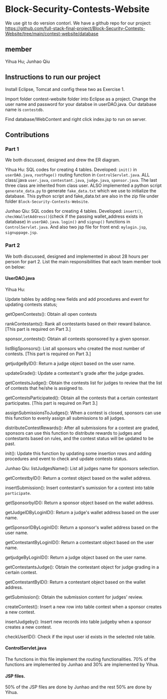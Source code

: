 # Block-Security-Contests-Website

We use git to do version contorl. We have a github repo for our project: https://github.com/full-stack-final-project/Block-Security-Contests-Website/tree/main/contest-website/database

## member

Yihua Hu; 
Junhao Qiu

## Instructions to run our project

Install Eclipse, Tomcat and config these two as Exercise 1.

Import folder contest-website folder into Eclipse as a project. Change the user name and password for your databse in userDAO.java. Our database name is `contestdb`.

Find database/WebContent and right click index.jsp to run on server. 

## Contributions


### Part 1
We both discussed, designed and drew the ER diagram. 

Yihua Hu: SQL codes for creating 4 tables. Developed: `init()` in `userDAO.java`, `rootPage()` routing function in `ControlServlet.java`. ALL class/.java `user.java`, `contestant.java`, `judge.java`, `sponsor.java`. The last three class are  inherited from class user. ALSO implemented a python script `generate_data.py` to generate `fake_data.txt` which we use to initialize the database. This python script and fake_data.txt are also in the zip file under folder `Block-Security-Contests-Website`. 

Junhao Qiu: SQL codes for creating 4 tables. Developed: `insert()`, `checkWalletAddress()`(check if the passing wallet_address exists in database) in `userDAO.java`. `login()` and `signup()` functions in `ControlServlet.java`. And also two jsp file for front end: `mylogin.jsp`, `signuppage.jsp`.

### Part 2
We both discussed, designed and implemented in about 28 hours per person for part 2. List the main responsibilities that each team member took on below:

#### UserDAO.java

Yihua Hu: 

Update tables by adding new fields and add procedures and event for updating contests status;

getOpenContests(): Obtain all open contests

rankContestants(): Rank all contestants based on their reward balance. [This part is required on Part 3.]

sponsor_contests(): Obtain all contests sponsored by a given sponsor.

listBigSponsors(): List all sponsors who created the most number of contests. [This part is required on Part 3.]

getjudgeByID(): Return a judge object based on the user name.

updateGrade(): Update a contestant's grade after the judge grades.

getContestsJudge(): Obtain the contests list for judges to review that the list of contests that he/she is assigned to.

getContestsParticipated(): Obtain all the contests that a certain contestant participates. [This part is required on Part 3.]

assignSubmissionsToJudges(): When a contest is closed, sponsors can use this function to evenly assign all submissions to all judges.

distributeContestRewards(): After all submissions for a contest are graded, sponsors can use this function to distribute rewards to judges and contestants based on rules, and the contest status will be updated to be past.

init(): Update this function by updating some insertion rows and adding procedures and event to check and update contests status.

Junhao Qiu:
listJudgesName(): List all judges name for sponsors selection.

getContestbyID(): Return a contest object based on the wallet address.

insertSubmission(): Insert contestant's sumission for a contest into table `participate`.

getSponsorbyID(): Return a sponsor object based on the wallet address.

getJudgeIDByLoginID(): Return a judge's wallet address based on the user name.

getSponsorIDByLoginID(): Return a sponsor's wallet address based on the user name.

getContestantByLoginID(): Return a contestant object based on the user name.

getjudgeByLoginID(): Return a judge object based on the user name.

getContestantsJudge(): Obtain the contestant object for judge grading in a certain contest.

getContestantByID(): Return a contestant object based on the wallet address.

getSubmission(): Obtain the submission content for judges' review.

createContest(): Insert a new row into table contest when a sponsor creates a new contest.

insertJudgeby(): Insert new records into table judgeby when a sponsor creates a new contest.

checkUserID(): Check if the input user id exists in the selected role table.

#### ControlServlet.java
The functions in this file implement the routing functionalities. 70% of the functions are implemented by Junhao and 30% are implemented by Yihua.

#### JSP files.
50% of the JSP files are done by Junhao and the rest 50% are done by Yihua.


